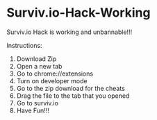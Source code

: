 # Surviv.io-Hack-Working
Surviv.io Hack is working and unbannable!!!

Instructions:
1. Download Zip
2. Open a new tab
3. Go to chrome://extensions
4. Turn on developer mode
5. Go to the zip download for the cheats
6. Drag the file to the tab that you opened
7. Go to surviv.io
8. Have Fun!!!
